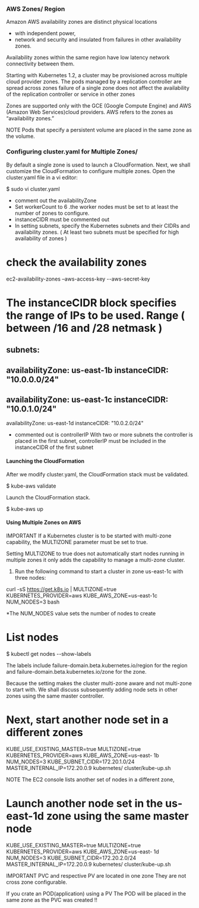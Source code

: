 


### AWS Zones/ Region

Amazon AWS availability zones are distinct physical locations 
- with independent power, 
- network and security and insulated from failures in other availability zones. 

Availability zones within the same region have low latency network connectivity 
between them.


Starting with Kubernetes 1.2, a cluster may be provisioned across multiple cloud provider zones.
The pods managed by a replication controller are spread across zones
failure of a single zone does not affect the availability of the replication controller or service in other zones


Zones are supported only with the GCE (Google Compute Engine) and AWS (Amazon Web Services)cloud providers. 
AWS refers to the zones as “availability zones.”


NOTE
Pods that specify a persistent volume are
placed in the same zone as the volume.







### Configuring cluster.yaml for Multiple Zones/

By default a single zone is used to launch a CloudFormation. Next, we shall customize the CloudFormation
to configure multiple zones. Open the cluster.yaml file in a vi editor:

$ sudo vi cluster.yaml

- comment out the availabilityZone
- Set workerCount to 6 .the worker nodes must be set to at least the number of zones to configure. 
- instanceCIDR must be commented out
- In setting subnets, specify the
  Kubernetes subnets and their CIDRs and availability zones.
  ( At least two subnets must be specified for high availability of zones )



# check the availability zones
ec2-availability-zones –aws-access-key <access key id> --aws-secret-key <access key>

# The instanceCIDR block specifies the range of IPs to be used. Range ( between /16 and /28  netmask )

subnets:
-
availabilityZone: us-east-1b
instanceCIDR: "10.0.0.0/24"
-
availabilityZone: us-east-1c
instanceCIDR: "10.0.1.0/24"
-
availabilityZone: us-east-1d
instanceCIDR: "10.0.2.0/24"


- commented out is controllerIP
  With two or more subnets the controller is placed in the first subnet,
  controllerIP must be included in the instanceCIDR of the first subnet
  



#### Launching the CloudFormation

After we modify cluster.yaml, the CloudFormation stack must be validated.

$ kube-aws validate

Launch the CloudFormation stack.

$ kube-aws up











#### Using Multiple Zones on AWS



IMPORTANT
If a Kubernetes cluster is to be started with multi-zone capability,
 the MULTIZONE parameter must be set to true. 
 
Setting MULTIZONE to true does not automatically start nodes running in multiple zones
it only adds the capability to manage a multi-zone cluster.




1. Run the following command to start a cluster
in zone us-east-1c with three nodes:


curl -sS https://get.k8s.io | MULTIZONE=true KUBERNETES_PROVIDER=aws KUBE_AWS_ZONE=us-east-1c NUM_NODES=3 bash

*The NUM_NODES value sets the number of nodes to create


# List nodes

$ kubectl get nodes --show-labels

The labels include 
failure-domain.beta.kubernetes.io/region for the region and 
failure-domain.beta.kubernetes.io/zone for the zone.



Because the setting makes the cluster multi-zone
aware and not multi-zone to start with.
 We shall discuss subsequently adding node sets in other zones using
the same master controller.



# Next, start another node set in a different zones

KUBE_USE_EXISTING_MASTER=true MULTIZONE=true KUBERNETES_PROVIDER=aws KUBE_AWS_ZONE=us-east-
1b NUM_NODES=3 KUBE_SUBNET_CIDR=172.20.1.0/24 MASTER_INTERNAL_IP=172.20.0.9 kubernetes/
cluster/kube-up.sh


NOTE
The EC2 console lists another set of nodes in a different zone,




# Launch another node set in the us-east-1d zone using the same master node

KUBE_USE_EXISTING_MASTER=true MULTIZONE=true KUBERNETES_PROVIDER=aws KUBE_AWS_ZONE=us-east-
1d NUM_NODES=3 KUBE_SUBNET_CIDR=172.20.2.0/24 MASTER_INTERNAL_IP=172.20.0.9 kubernetes/
cluster/kube-up.sh





IMPORTANT
PVC and respective PV are located in one zone
They are not cross zone configurable.

If you crate an POD(application) using a PV
The POD will be placed in the same zone as the PVC was created !!

